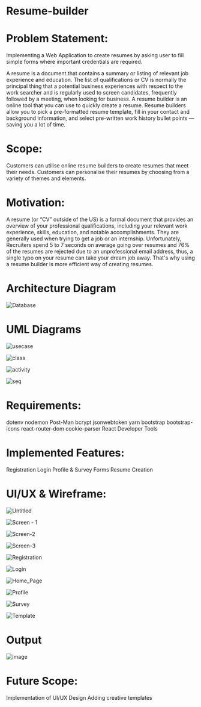 # Resume-builder

# Problem Statement:
Implementing a Web Application to create resumes by asking user to fill simple forms where important credentials are required. 

A  resume is a document that contains a summary or listing of relevant job experience  and education. The list of qualifications or CV is normally the principal thing that a potential business experiences with respect to the work searcher and is regularly used to screen candidates, frequently followed by a meeting, when looking for business. 
A resume builder is an online tool that you can use to quickly create a resume. Resume builders allow you to pick a pre-formatted resume template, fill in your contact and background information, and select pre-written work history bullet points — saving you a lot of time.


# Scope:
Customers can utilise online resume builders to create resumes that meet their needs. Customers can personalise their resumes by choosing from a variety of themes and elements.


# Motivation:
A resume (or “CV” outside of the US) is a formal document that provides an overview of your professional qualifications, including your relevant work experience, skills, education, and notable accomplishments. They are generally used when trying to get a job or an internship. Unfortunately, Recruiters spend 5 to 7 seconds on average going over resumes and 76% of the resumes are rejected due to an unprofessional email address, thus, a single typo on your resume can take your dream job away. That's why using a resume builder is more efficient way of creating resumes.



# Architecture Diagram
![Database](https://user-images.githubusercontent.com/82507299/204210355-c8ba7cfd-6c92-4dc5-87b2-22a7f99e1634.jpg)



# UML Diagrams
![usecase](https://user-images.githubusercontent.com/82507299/204210321-a5548fdf-6d54-410a-9cf8-e0a7cb1e69b5.png)

![class](https://user-images.githubusercontent.com/82507299/204210307-0376ca00-a11f-4f0e-885e-fcc88d1020b7.png)

![activity](https://user-images.githubusercontent.com/82507299/204210299-5d21013c-e1b6-4947-892d-ac2b202aed59.png)

![seq](https://user-images.githubusercontent.com/82507299/204210315-df21f895-fb83-4ded-b3a7-376c5a900083.png)


# Requirements:
dotenv
nodemon
Post-Man
bcrypt
jsonwebtoken
yarn
bootstrap
bootstrap-icons
react-router-dom
cookie-parser
React Developer Tools 


# Implemented Features:
Registration
Login
Profile & Survey Forms
Resume Creation



# UI/UX & Wireframe:

![Untitled](https://user-images.githubusercontent.com/82507299/204211438-20a49be4-5f63-4a4c-99ac-4e55b59d8c75.jpg)


![Screen - 1](https://user-images.githubusercontent.com/82507299/202916892-80851525-a0a4-4e36-a4c0-eea288baa7ab.png)

![Screen-2](https://user-images.githubusercontent.com/82507299/202916895-7c975c73-916f-493c-9453-37e4abd9b2b1.png)

![Screen-3](https://user-images.githubusercontent.com/82507299/202916897-98dc56cb-ce94-4179-b065-b051f4a77c9e.png)

![Registration](https://user-images.githubusercontent.com/82507299/204263294-746cd1d4-c612-4973-a691-74bd179051de.png)

![Login](https://user-images.githubusercontent.com/82507299/202916904-3548d70f-56b1-4735-9cee-1cee8189a6b8.png)

![Home_Page](https://user-images.githubusercontent.com/82507299/204210128-7e2a4ef6-3d51-4785-a9db-481e38ae4fe6.png)

![Profile](https://user-images.githubusercontent.com/82507299/204210168-190367c2-a0ff-4398-83a2-c5dfc5ac8ed7.png)

![Survey](https://user-images.githubusercontent.com/82507299/204210175-c30baf8d-bcda-432f-a58e-a139f62cc789.png)

![Template](https://user-images.githubusercontent.com/82507299/204210185-4e6d02da-f480-45b9-a554-f1b6f0bebf4d.png)


# Output
![image](https://user-images.githubusercontent.com/82507299/204262720-53e2fb53-a862-4fbf-8d48-e0022ef19c1e.png)




# Future Scope:
Implementation of UI/UX Design
Adding creative templates













